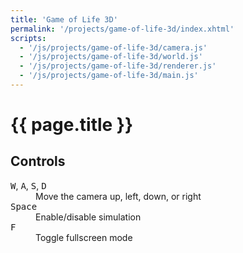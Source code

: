 ```yaml
---
title: 'Game of Life 3D'
permalink: '/projects/game-of-life-3d/index.xhtml'
scripts:
  - '/js/projects/game-of-life-3d/camera.js'
  - '/js/projects/game-of-life-3d/world.js'
  - '/js/projects/game-of-life-3d/renderer.js'
  - '/js/projects/game-of-life-3d/main.js'
---
```


# {{ page.title }} #
<p class="bordered">
	<canvas id="game-of-life-3d-canvas"></canvas>
</p>

## Controls ##
<dl>
	<dt><kbd>W</kbd>, <kbd>A</kbd>, <kbd>S</kbd>, <kbd>D</kbd></dt>
	<dd>Move the camera up, left, down, or right</dd>
	<dt><kbd>Space</kbd></dt>
	<dd>Enable/disable simulation</dd>
	<dt><kbd>F</kbd></dt>
	<dd>Toggle fullscreen mode</dd>
</dl>